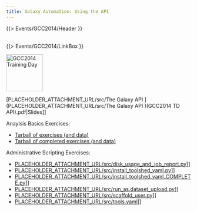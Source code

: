 ```yaml
---
title: Galaxy Automation: Using the API
---
```

{{> Events/GCC2014/Header }}
<br /><br />



{{> Events/GCC2014/LinkBox }}

<div class='right'> <a href='/src/events/gcc2014/training-day/index.md'><img src="/src/images/logos/GCC2014TrainingDayLogoSquare.png" alt="GCC2014 Training Day" width="100" /></a></div>


[PLACEHOLDER_ATTACHMENT_URL/src/The Galaxy API ](PLACEHOLDER_ATTACHMENT_URL/src/The Galaxy API )(GCC2014 TD API).pdf|Slides]]
 
Anaylsis Basics Exercises:
* [Tarball of exercises (and data)](PLACEHOLDER_ATTACHMENT_URL/src/api-scripts.exercises.tar.gz)
* [Tarball of completed exercises (and data)](PLACEHOLDER_ATTACHMENT_URL/src/api-scripts.completed.tar.gz)

Administrative Scripting Exercises:

* [PLACEHOLDER_ATTACHMENT_URL/src/disk_usage_and_job_report.py](PLACEHOLDER_ATTACHMENT_URL/src/disk_usage_and_job_report.py)]]
* [PLACEHOLDER_ATTACHMENT_URL/src/install_toolshed_yaml.py](PLACEHOLDER_ATTACHMENT_URL/src/install_toolshed_yaml.py)]]
* [PLACEHOLDER_ATTACHMENT_URL/src/install_toolshed_yaml_COMPLETE.py](PLACEHOLDER_ATTACHMENT_URL/src/install_toolshed_yaml_COMPLETE.py)]]
* [PLACEHOLDER_ATTACHMENT_URL/src/run_as.dataset_upload.py](PLACEHOLDER_ATTACHMENT_URL/src/run_as.dataset_upload.py)]]
* [PLACEHOLDER_ATTACHMENT_URL/src/scaffold_user.py](PLACEHOLDER_ATTACHMENT_URL/src/scaffold_user.py)]]
* [PLACEHOLDER_ATTACHMENT_URL/src/tools.yaml](PLACEHOLDER_ATTACHMENT_URL/src/tools.yaml)]]

